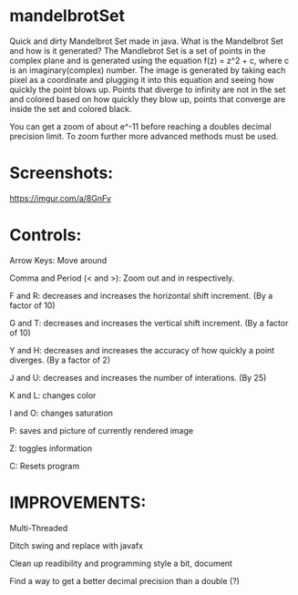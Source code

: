 # mandelbrotSet
Quick and dirty Mandelbrot Set made in java. What is the Mandelbrot Set and how is it generated? The Mandlebrot Set is a set of points 
in the complex plane and is generated using the equation f(z) = z^2 + c, where c is an imaginary(complex) number. The image is generated by 
taking each pixel as a coordinate and plugging it into this equation and seeing how quickly the point blows up. Points that diverge to 
infinity are not in the set and colored based on how quickly they blow up, points that converge are inside the set and colored black.

You can get a zoom of about e^-11 before reaching a doubles decimal precision limit. To zoom further more advanced methods must be used.

# Screenshots: 

https://imgur.com/a/8GnFv

# Controls:

Arrow Keys: Move around

Comma and Period (< and >): Zoom out and in respectively.

F and R: decreases and increases the horizontal shift increment. (By a factor of 10)

G and T: decreases and increases the vertical shift increment. (By a factor of 10)

Y and H: decreases and increases the accuracy of how quickly a point diverges. (By a factor of 2)

J and U: decreases and increases the number of interations. (By 25)

K and L: changes color

I and O: changes saturation

P: saves and picture of currently rendered image

Z: toggles information

C: Resets program

# IMPROVEMENTS:

Multi-Threaded

Ditch swing and replace with javafx

Clean up readibility and programming style a bit, document

Find a way to get a better decimal precision than a double (?)
